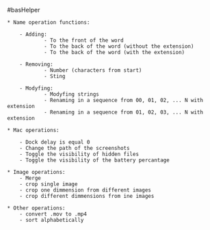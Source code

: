 #basHelper 
    
    * Name operation functions:
    
        - Adding:
                - To the front of the word
                - To the back of the word (without the extension)
                - To the back of the word (with the extension)
    
        - Removing:
                - Number (characters from start)
                - Sting
    
        - Modyfing:
                - Modyfing strings
                - Renaming in a sequence from 00, 01, 02, ... N with extension
                - Renaming in a sequence from 01, 02, 03, ... N with extension
    
    * Mac operations: 

        - Dock delay is equal 0
        - Change the path of the screenshots
        - Toggle the visibility of hidden files
        - Toggle the visibility of the battery percantage 
    
    * Image operations: 
	    - Merge
	    - crop single image
	    - crop one dimmension from different images
	    - crop different dimmensions from ine images

    * Other operations: 
        - convert .mov to .mp4
        - sort alphabetically 
